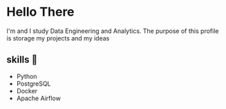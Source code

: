 
# Hello There 
I'm and I study Data Engineering and Analytics. The purpose of this profile is storage my projects and my ideas 

## skills :stars:
 - Python
 - PostgreSQL
 - Docker
 - Apache Airflow




